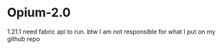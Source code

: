 # Opium-2.0
1.21.1 need fabric api to run.
btw I am not responsible for what I put on my github repo
